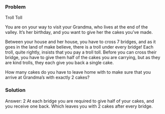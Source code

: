 ### Problem 

Troll Toll

You are on your way to visit your Grandma, who lives at the end of the valley. It’s her birthday, and you want to give her the cakes you’ve made.

Between your house and her house, you have to cross 7 bridges, and as it goes in the land of make believe, there is a troll under every bridge! Each troll, quite rightly, insists that you pay a troll toll. Before you can cross their bridge, you have to give them half of the cakes you are carrying, but as they are kind trolls, they each give you back a single cake.

How many cakes do you have to leave home with to make sure that you arrive at Grandma’s with exactly 2 cakes?

### Solution  

Answer: 2 
At each bridge you are required to give half of your cakes, and you receive one back. Which leaves you with 2 cakes after every bridge.


